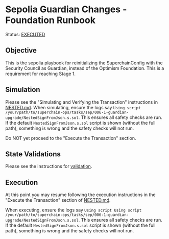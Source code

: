# Sepolia Guardian Changes - Foundation Runbook

Status: [EXECUTED](https://sepolia.etherscan.io/tx/0xd62f0d4a18b8917c90eb1e9d89551448e257a46dbd08621e27da3a739e7ffa05)

## Objective

This is the sepolia playbook for reinitializing the SuperchainConfig with the Security Council as Guardian, instead of the Optimism Foundation.
This is a requirement for reaching Stage 1.

## Simulation

Please see the "Simulating and Verifying the Transaction" instructions in [NESTED.md](../../../NESTED.md).
When simulating, ensure the logs say `Using script /your/path/to/superchain-ops/tasks/sep/006-1-guardian-upgrade/NestedSignFromJson.s.sol`.
This ensures all safety checks are run. If the default `NestedSignFromJson.s.sol` script is shown
(without the full path), something is wrong and the safety checks will not run.

Do NOT yet proceed to the "Execute the Transaction" section.

## State Validations

Please see the instructions for [validation](./VALIDATION.md).

## Execution

At this point you may resume following the execution instructions in the "Execute the Transaction" section of [NESTED.md](../../../NESTED.md).

When executing, ensure the logs say `Using script Using script /your/path/to/superchain-ops/tasks/sep/006-1-guardian-upgrade/NestedSignFromJson.s.sol`. This ensures all safety checks are run. If the default `NestedSignFromJson.s.sol` script is shown (without the full path), something is wrong and the safety checks will not run.
